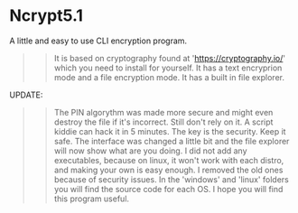 # Ncrypt5.1
A little and easy to use CLI encryption program.

>> It is based on cryptography found at 'https://cryptography.io/' which you need to install for yourself.
>> It has a text encryprion mode and a file encryption mode.
>> It has a built in file explorer.

UPDATE:
>> The PIN algorythm was made more secure and might even destroy the file if it's incorrect. Still don't rely on it. A script kiddie can hack it in 5 minutes.
   The key is the security. Keep it safe.
>> The interface was changed a little bit and the file explorer will now show what are you doing.
>> I did not add any executables, because on linux, it won't work with each distro, and making your own is easy enough.
   I removed the old ones because of security issues.
In the 'windows' and 'linux' folders you will find the source code for each OS.
I hope you will find this program useful. 
